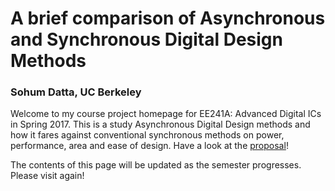 # A brief comparison of Asynchronous and Synchronous Digital Design Methods
### Sohum Datta, UC Berkeley

Welcome to my course project homepage for EE241A: Advanced Digital ICs in Spring 2017. This is a study Asynchronous Digital Design methods and how it fares against conventional synchronous methods on power, performance, area and ease of design. Have a look at the [proposal](EE241B_Proposal.pdf)!


The contents of this page will be updated as the semester progresses. Please visit again!
